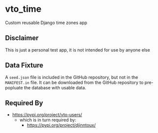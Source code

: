 # vto_time
Custom reusable Django time zones app 

## Disclaimer
This is just a personal test app, it is not intended for use by anyone else

## Data Fixture
A `seed.json` file is included in the GitHub repository, but not in the `MANIFEST.in` file. It can be downloaded from the GitHub repository to pre-popluate the database with usable data.

## Required By
- https://pypi.org/project/vto-users/
    - which is in turn required by:
        - https://pypi.org/project/djinntoux/